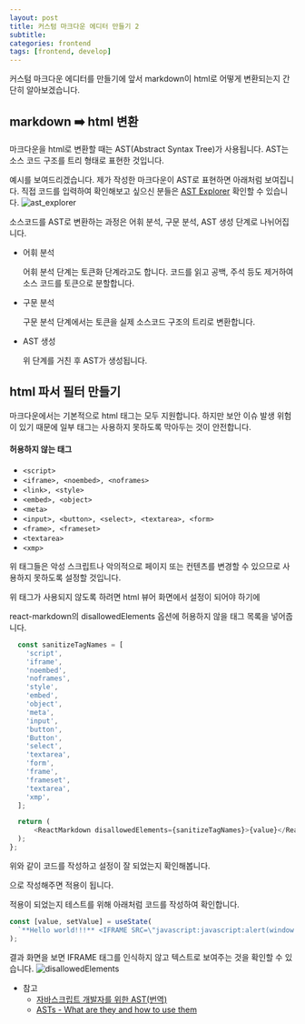 ```yaml
---
layout: post
title: 커스텀 마크다운 에디터 만들기 2
subtitle:
categories: frontend
tags: [frontend, develop]
---
```


커스텀 마크다운 에디터를 만들기에 앞서 markdown이 html로 어떻게 변환되는지 간단히 알아보겠습니다.

## markdown ➡️ html 변환

마크다운을 html로 변환할 때는 AST(Abstract Syntax Tree)가 사용됩니다.
AST는 소스 코드 구조를 트리 형태로 표현한 것입니다.

예시를 보여드리겠습니다.
제가 작성한 마크다운이 AST로 표현하면 아래처럼 보여집니다. 직접 코드를 입력하여 확인해보고 싶으신 분들은 [AST Explorer](https://astexplorer.net/) 확인할 수 있습니다.
![ast_explorer](https://github.com/dbdpfls/dbdpfls.github.io/assets/103565462/cb10c816-26b1-4a15-b753-7f0a42007804)

소스코드를 AST로 변환하는 과정은 어휘 분석, 구문 분석, AST 생성 단계로 나뉘어집니다.

- 어휘 분석

  어휘 분석 단계는 토큰화 단계라고도 합니다. 코드를 읽고
  공백, 주석 등도 제거하여 소스 코드를 토큰으로 분할합니다.

- 구문 분석

  구문 분석 단계에서는 토큰을 실제 소스코드 구조의 트리로 변환합니다.

- AST 생성

  위 단계를 거친 후 AST가 생성됩니다.

## html 파서 필터 만들기

마크다운에서는 기본적으로 html 태그는 모두 지원합니다. 하지만 보안 이슈 발생 위험이 있기 때문에 일부 태그는 사용하지 못하도록 막아두는 것이 안전합니다.

#### 허용하지 않는 태그

- `<script>`
- `<iframe>, <noembed>, <noframes>`
- `<link>, <style>`
- `<embed>, <object>`
- `<meta>`
- `<input>, <button>, <select>, <textarea>, <form>`
- `<frame>, <frameset>`
- `<textarea>`
- `<xmp>`

위 태그들은 악성 스크립트나 악의적으로 페이지 또는 컨텐츠를 변경할 수 있으므로 사용하지 못하도록 설정할 것입니다.

위 태그가 사용되지 않도록 하려면 html 뷰어 화면에서 설정이 되어야 하기에

react-markdown의 disallowedElements 옵션에 허용하지 않을 태그 목록을 넣어줍니다.

```typescript
  const sanitizeTagNames = [
    'script',
    'iframe',
    'noembed',
    'noframes',
    'style',
    'embed',
    'object',
    'meta',
    'input',
    'button',
    'Button',
    'select',
    'textarea',
    'form',
    'frame',
    'frameset',
    'textarea',
    'xmp',
  ];

  return (
      <ReactMarkdown disallowedElements={sanitizeTagNames}>{value}</ReactMarkdown>
  );
};
```

위와 같이 코드를 작성하고 설정이 잘 되었는지 확인해봅니다.

으로 작성해주면 적용이 됩니다.

적용이 되었는지 테스트를 위해 아래처럼 코드를 작성하여 확인합니다.

```typescript
const [value, setValue] = useState(
  `**Hello world!!!** <IFRAME SRC=\"javascript:javascript:alert(window.origin);\"></IFRAME>`
);
```

결과 화면을 보면 IFRAME 태그를 인식하지 않고 텍스트로 보여주는 것을 확인할 수 있습니다.
![disallowedElements](https://github.com/dbdpfls/dbdpfls.github.io/assets/103565462/273bfa1f-e75c-4a01-a07e-1d5f7bc8514a)

- 참고
  - [자바스크립트 개발자를 위한 AST(번역)](https://gyujincho.github.io/2018-06-19/AST-for-JS-devlopers)
  - [ASTs - What are they and how to use them](https://www.twilio.com/blog/abstract-syntax-trees)
